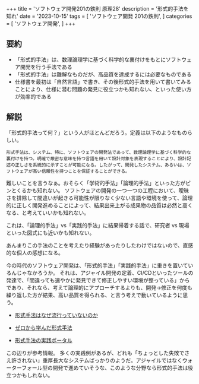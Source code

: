 +++
title = 'ソフトウェア開発201の鉄則 原理28'
description = '形式的手法を知れ'
date = '2023-10-15'
tags = [
    'ソフトウェア開発 201の鉄則',
]
categories = [
    'ソフトウェア開発',
]
+++
## 要約
* 「形式的手法」は、数理論理学に基づく科学的な裏付けをもとにソフトウェア開発を行う手法である
* 「形式的手法」は難解なものだが、高品質を達成するには必要なものである
* 仕様書を最初は「自然言語」で書き、その後形式的手法を用いて書いてみることにより、仕様に潜む問題の発見に役立つかも知れない、といった使い方が効率的である

## 解説
「形式的手法って何？」という人がほとんどだろう。定義は以下のようなものらしい。

```
形式手法は、システム、特に、ソフトウェアの開発法であって、数理論理学に基づく科学的な裏付けを持つ。明確で厳密な意味を持つ言語を用いて設計対象を表現することにより、設計記述の正しさを系統的に示すことが可能になる。したがって、開発したシステム、あるいは、ソフトウェアが高い信頼性を持つことを保証することができる。
```

難しいことを言うなぁ。おそらく「学術的手法」「論理的手法」といった方がピンとくるかも知れない。
ソフトウェアの開発の一つ一つの工程において、曖昧さを排除して間違いが起きる可能性が限りなく少ない言語や環境を使って、論理的に正しく開発進めることによって、結果出来上がる成果物の品質は必然と高くなる、と考えていいかも知れない。

これは、「論理的手法」vs「実践的手法」に結果帰着する話で、研究者 vs 現場　といった図式にも近いかも知れない。

あんまりこの手法のことを考えたり経験があったりしたわけではないので、直感的な個人の感想になる。

今の時代のソフトウェア開発は、「形式的手法」「実践的手法」に重きを置いているんじゃなかろうか。
それは、アジャイル開発の定着、CI/CDといったツールの発達で、「間違っても速やかに発見できて修正しやすい環境が整っている」からであり、それなら、考えて論理的にアプローチするよりも、開発->修正を何度も繰り返した方が結果、高い品質を得られる、と言う考えで動いているように思う。

* [形式手法はなぜ流行っていないのか](https://qiita.com/autotaker1984/items/52cd65486a3186af080b)

* [ゼロから学んだ形式手法](https://swet.dena.com/entry/2020/04/08/140500)

* [形式手法の実践ポータル](http://formal.mri.co.jp/db/fmcategory/)  

この辺りが参考情報。  多くの実践例があるが、どれも「ちょっとした失敗でさえ許されない」重厚長大なシステムばっかりのようだ。アジャイルではなくウォーターフォール型の開発で進めていそうな、このような分野なら形式的手法は役立つかもしれない。
